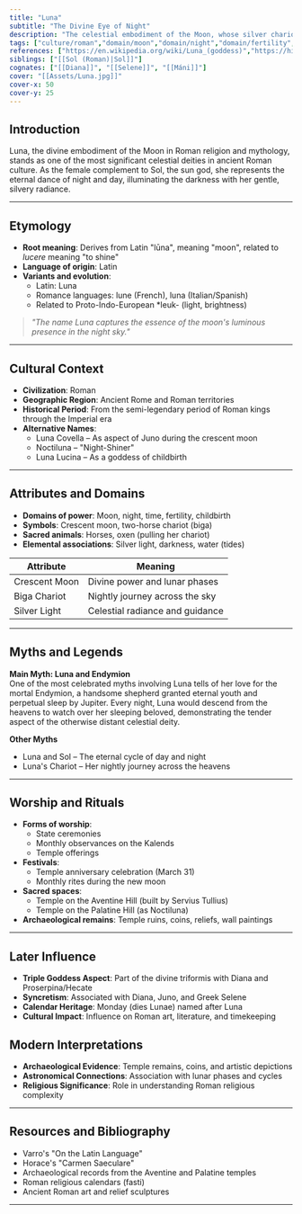 ```yaml
---
title: "Luna"
subtitle: "The Divine Eye of Night"
description: "The celestial embodiment of the Moon, whose silver chariot glides through the Roman heavens"
tags: ["culture/roman","domain/moon","domain/night","domain/fertility","domain/motherhood","trait/deity","trait/female"]
references: ["https://en.wikipedia.org/wiki/Luna_(goddess)","https://historycooperative.org/luna-goddess/","https://www.vindolanda.com/blog/luna"]
siblings: ["[[Sol (Roman)|Sol]]"]
cognates: ["[[Diana]]", "[[Selene]]", "[[Máni]]"]
cover: "[[Assets/Luna.jpg]]"
cover-x: 50
cover-y: 25
---
```

## Introduction
Luna, the divine embodiment of the Moon in Roman religion and mythology, stands as one of the most significant celestial deities in ancient Roman culture. As the female complement to Sol, the sun god, she represents the eternal dance of night and day, illuminating the darkness with her gentle, silvery radiance.

---

## Etymology

- **Root meaning**: Derives from Latin "lūna", meaning "moon", related to *lucere* meaning "to shine"
- **Language of origin**: Latin
- **Variants and evolution**: 
  - Latin: Luna
  - Romance languages: lune (French), luna (Italian/Spanish)
  - Related to Proto-Indo-European *leuk- (light, brightness)

> _"The name Luna captures the essence of the moon's luminous presence in the night sky."_

---

## Cultural Context

- **Civilization**: Roman
- **Geographic Region**: Ancient Rome and Roman territories
- **Historical Period**: From the semi-legendary period of Roman kings through the Imperial era
- **Alternative Names**:
  - Luna Covella – As aspect of Juno during the crescent moon
  - Noctiluna – "Night-Shiner"
  - Luna Lucina – As a goddess of childbirth

---

## Attributes and Domains

- **Domains of power**: Moon, night, time, fertility, childbirth
- **Symbols**: Crescent moon, two-horse chariot (biga)
- **Sacred animals**: Horses, oxen (pulling her chariot)
- **Elemental associations**: Silver light, darkness, water (tides)

| Attribute      | Meaning                           |
|----------------|-----------------------------------|
| Crescent Moon  | Divine power and lunar phases     |
| Biga Chariot   | Nightly journey across the sky    |
| Silver Light   | Celestial radiance and guidance   |

---

## Myths and Legends

**Main Myth: Luna and Endymion**  
One of the most celebrated myths involving Luna tells of her love for the mortal Endymion, a handsome shepherd granted eternal youth and perpetual sleep by Jupiter. Every night, Luna would descend from the heavens to watch over her sleeping beloved, demonstrating the tender aspect of the otherwise distant celestial deity.

**Other Myths**  
- Luna and Sol – The eternal cycle of day and night
- Luna's Chariot – Her nightly journey across the heavens

---

## Worship and Rituals

- **Forms of worship**: 
  - State ceremonies
  - Monthly observances on the Kalends
  - Temple offerings
- **Festivals**: 
  - Temple anniversary celebration (March 31)
  - Monthly rites during the new moon
- **Sacred spaces**: 
  - Temple on the Aventine Hill (built by Servius Tullius)
  - Temple on the Palatine Hill (as Noctiluna)
- **Archaeological remains**: Temple ruins, coins, reliefs, wall paintings

---

## Later Influence

- **Triple Goddess Aspect**: Part of the divine triformis with Diana and Proserpina/Hecate
- **Syncretism**: Associated with Diana, Juno, and Greek Selene
- **Calendar Heritage**: Monday (dies Lunae) named after Luna
- **Cultural Impact**: Influence on Roman art, literature, and timekeeping

## Modern Interpretations

- **Archaeological Evidence**: Temple remains, coins, and artistic depictions
- **Astronomical Connections**: Association with lunar phases and cycles
- **Religious Significance**: Role in understanding Roman religious complexity

---

## Resources and Bibliography

- Varro's "On the Latin Language"
- Horace's "Carmen Saeculare"
- Archaeological records from the Aventine and Palatine temples
- Roman religious calendars (fasti)
- Ancient Roman art and relief sculptures

---